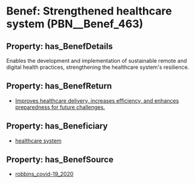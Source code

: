 # Benef: __Strengthened healthcare system__ (PBN__Benef_463)

## Property: has_BenefDetails

Enables the development and implementation of sustainable remote and digital health practices, strengthening the healthcare system's resilience.

## Property: has_BenefReturn

* [Improves healthcare delivery, increases efficiency, and enhances preparedness for future challenges.](../BenefReturn/PBN__BenefReturn_499)

## Property: has_Beneficiary

* [healthcare system](../Stakeholder/PBN__Stakeholder_70)

## Property: has_BenefSource

* [robbins_covid-19_2020](../Article/PBN__Article_93)

